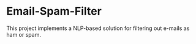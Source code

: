# Email-Spam-Filter
This project implements a NLP-based solution for filtering out e-mails as ham or spam.
